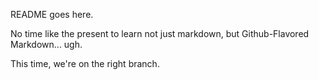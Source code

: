 README goes here.

No time like the present to learn not just markdown, but Github-Flavored Markdown... ugh.

This time, we're on the right branch.